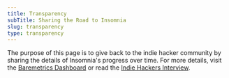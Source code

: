 ```yaml
---
title: Transparency
subTitle: Sharing the Road to Insomnia
slug: transparency
type: transparency
---
```


The purpose of this page is to give back to the indie hacker community by sharing
the details of Insomnia's progress over time.
For more details, visit the [Baremetrics Dashboard](https://insomnia.baremetrics.com/) or
read the [Indie Hackers Interview](https://www.indiehackers.com/product/insomnia).

<!-- Charts are filled in by layout -->
